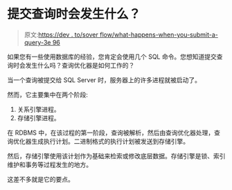 # 提交查询时会发生什么？

> 原文:[https://dev . to/sover flow/what-happens-when-you-submit-a-query-3e 96](https://dev.to/soverflowed/what-happens-when-you-submit-a-query-3e96)

如果您有一些使用数据库的经验，您肯定会使用几个 SQL 命令。您想知道提交查询时会发生什么吗？查询优化器是如何工作的？

当一个查询被提交给 SQL Server 时，服务器上的许多进程就被启动了。

然而，它主要集中在两个阶段:

1.  关系引擎进程。
2.  存储引擎进程。

在 RDBMS 中，在该过程的第一阶段，查询被解析，然后由查询优化器处理，查询优化器生成执行计划。二进制格式的执行计划被发送到存储引擎。

然后，存储引擎使用该计划作为基础来检索或修改底层数据。存储引擎是锁、索引维护和事务等过程发生的地方。

这差不多就是它的要点。